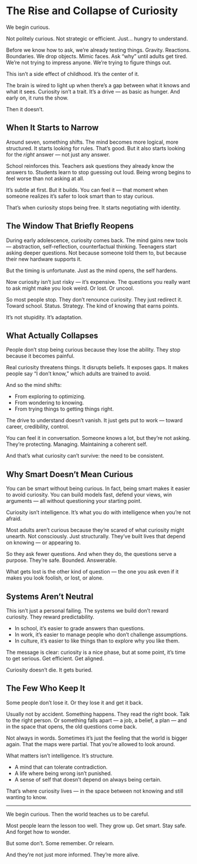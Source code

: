 # The Rise and Collapse of Curiosity

We begin curious.

Not politely curious. Not strategic or efficient. Just... hungry to understand.

Before we know how to ask, we’re already testing things. Gravity. Reactions. Boundaries. We drop objects. Mimic faces. Ask “why” until adults get tired. We’re not trying to impress anyone. We’re trying to figure things out.

This isn’t a side effect of childhood. It’s the center of it.

The brain is wired to light up when there’s a gap between what it knows and what it sees. Curiosity isn’t a trait. It’s a drive — as basic as hunger. And early on, it runs the show.

Then it doesn’t.

## When It Starts to Narrow

Around seven, something shifts. The mind becomes more logical, more structured. It starts looking for rules. That’s good. But it also starts looking for the *right* answer — not just any answer.

School reinforces this. Teachers ask questions they already know the answers to. Students learn to stop guessing out loud. Being wrong begins to feel worse than not asking at all.

It’s subtle at first. But it builds. You can feel it — that moment when someone realizes it’s safer to look smart than to stay curious.

That’s when curiosity stops being free. It starts negotiating with identity.

## The Window That Briefly Reopens

During early adolescence, curiosity comes back. The mind gains new tools — abstraction, self-reflection, counterfactual thinking. Teenagers start asking deeper questions. Not because someone told them to, but because their new hardware supports it.

But the timing is unfortunate. Just as the mind opens, the self hardens.

Now curiosity isn’t just risky — it’s expensive. The questions you really want to ask might make you look weird. Or lost. Or uncool.

So most people stop. They don’t renounce curiosity. They just redirect it. Toward school. Status. Strategy. The kind of knowing that earns points.

It’s not stupidity. It’s adaptation.

## What Actually Collapses

People don’t stop being curious because they lose the ability. They stop because it becomes painful.

Real curiosity threatens things. It disrupts beliefs. It exposes gaps. It makes people say “I don’t know,” which adults are trained to avoid.

And so the mind shifts:
- From exploring to optimizing.
- From wondering to knowing.
- From trying things to getting things right.

The drive to understand doesn’t vanish. It just gets put to work — toward career, credibility, control.

You can feel it in conversation. Someone knows a lot, but they’re not asking. They’re protecting. Managing. Maintaining a coherent self.

And that’s what curiosity can’t survive: the need to be consistent.

## Why Smart Doesn’t Mean Curious

You can be smart without being curious. In fact, being smart makes it easier to avoid curiosity. You can build models fast, defend your views, win arguments — all without questioning your starting point.

Curiosity isn’t intelligence. It’s what you do with intelligence when you’re not afraid.

Most adults aren’t curious because they’re scared of what curiosity might unearth. Not consciously. Just structurally. They’ve built lives that depend on knowing — or appearing to.

So they ask fewer questions. And when they do, the questions serve a purpose. They’re safe. Bounded. Answerable.

What gets lost is the other kind of question — the one you ask even if it makes you look foolish, or lost, or alone.

## Systems Aren’t Neutral

This isn’t just a personal failing. The systems we build don’t reward curiosity. They reward predictability.

- In school, it’s easier to grade answers than questions.
- In work, it’s easier to manage people who don’t challenge assumptions.
- In culture, it’s easier to like things than to explore why you like them.

The message is clear: curiosity is a nice phase, but at some point, it’s time to get serious. Get efficient. Get aligned.

Curiosity doesn’t die. It gets buried.

## The Few Who Keep It

Some people don’t lose it. Or they lose it and get it back.

Usually not by accident. Something happens. They read the right book. Talk to the right person. Or something falls apart — a job, a belief, a plan — and in the space that opens, the old questions come back.

Not always in words. Sometimes it’s just the feeling that the world is bigger again. That the maps were partial. That you’re allowed to look around.

What matters isn’t intelligence. It’s structure.

- A mind that can tolerate contradiction.
- A life where being wrong isn’t punished.
- A sense of self that doesn’t depend on always being certain.

That’s where curiosity lives — in the space between not knowing and still wanting to know.

---

We begin curious. Then the world teaches us to be careful.

Most people learn the lesson too well. They grow up. Get smart. Stay safe. And forget how to wonder.

But some don’t. Some remember. Or relearn.

And they’re not just more informed. They’re more alive.
